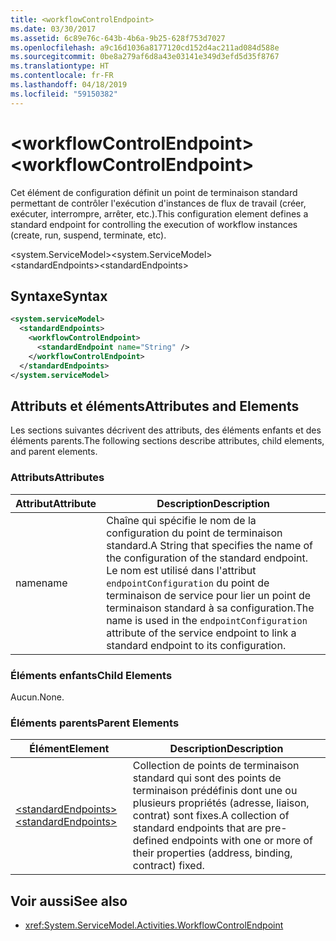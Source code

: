 ```yaml
---
title: <workflowControlEndpoint>
ms.date: 03/30/2017
ms.assetid: 6c89e76c-643b-4b6a-9b25-628f753d7027
ms.openlocfilehash: a9c16d1036a8177120cd152d4ac211ad084d588e
ms.sourcegitcommit: 0be8a279af6d8a43e03141e349d3efd5d35f8767
ms.translationtype: HT
ms.contentlocale: fr-FR
ms.lasthandoff: 04/18/2019
ms.locfileid: "59150382"
---
```

# <a name="workflowcontrolendpoint"></a><span data-ttu-id="0fe79-101">\<workflowControlEndpoint></span><span class="sxs-lookup"><span data-stu-id="0fe79-101">\<workflowControlEndpoint></span></span>
<span data-ttu-id="0fe79-102">Cet élément de configuration définit un point de terminaison standard permettant de contrôler l'exécution d'instances de flux de travail (créer, exécuter, interrompre, arrêter, etc.).</span><span class="sxs-lookup"><span data-stu-id="0fe79-102">This configuration element defines a standard endpoint for controlling the execution of workflow instances (create, run, suspend, terminate, etc).</span></span>  
  
<span data-ttu-id="0fe79-103">\<system.ServiceModel></span><span class="sxs-lookup"><span data-stu-id="0fe79-103">\<system.ServiceModel></span></span>  
<span data-ttu-id="0fe79-104">\<standardEndpoints></span><span class="sxs-lookup"><span data-stu-id="0fe79-104">\<standardEndpoints></span></span>  
  
## <a name="syntax"></a><span data-ttu-id="0fe79-105">Syntaxe</span><span class="sxs-lookup"><span data-stu-id="0fe79-105">Syntax</span></span>  
  
```xml  
<system.serviceModel>
  <standardEndpoints>
    <workflowControlEndpoint>
      <standardEndpoint name="String" />
    </workflowControlEndpoint>
  </standardEndpoints>
</system.serviceModel>
```  
  
## <a name="attributes-and-elements"></a><span data-ttu-id="0fe79-106">Attributs et éléments</span><span class="sxs-lookup"><span data-stu-id="0fe79-106">Attributes and Elements</span></span>  
 <span data-ttu-id="0fe79-107">Les sections suivantes décrivent des attributs, des éléments enfants et des éléments parents.</span><span class="sxs-lookup"><span data-stu-id="0fe79-107">The following sections describe attributes, child elements, and parent elements.</span></span>  
  
### <a name="attributes"></a><span data-ttu-id="0fe79-108">Attributs</span><span class="sxs-lookup"><span data-stu-id="0fe79-108">Attributes</span></span>  
  
|<span data-ttu-id="0fe79-109">Attribut</span><span class="sxs-lookup"><span data-stu-id="0fe79-109">Attribute</span></span>|<span data-ttu-id="0fe79-110">Description</span><span class="sxs-lookup"><span data-stu-id="0fe79-110">Description</span></span>|  
|---------------|-----------------|  
|<span data-ttu-id="0fe79-111">name</span><span class="sxs-lookup"><span data-stu-id="0fe79-111">name</span></span>|<span data-ttu-id="0fe79-112">Chaîne qui spécifie le nom de la configuration du point de terminaison standard.</span><span class="sxs-lookup"><span data-stu-id="0fe79-112">A String that specifies the name of the configuration of the standard endpoint.</span></span> <span data-ttu-id="0fe79-113">Le nom est utilisé dans l'attribut `endpointConfiguration` du point de terminaison de service pour lier un point de terminaison standard à sa configuration.</span><span class="sxs-lookup"><span data-stu-id="0fe79-113">The name is used in the `endpointConfiguration` attribute of the service endpoint to link a standard endpoint to its configuration.</span></span>|  
  
### <a name="child-elements"></a><span data-ttu-id="0fe79-114">Éléments enfants</span><span class="sxs-lookup"><span data-stu-id="0fe79-114">Child Elements</span></span>  
 <span data-ttu-id="0fe79-115">Aucun.</span><span class="sxs-lookup"><span data-stu-id="0fe79-115">None.</span></span>  
  
### <a name="parent-elements"></a><span data-ttu-id="0fe79-116">Éléments parents</span><span class="sxs-lookup"><span data-stu-id="0fe79-116">Parent Elements</span></span>  
  
|<span data-ttu-id="0fe79-117">Élément</span><span class="sxs-lookup"><span data-stu-id="0fe79-117">Element</span></span>|<span data-ttu-id="0fe79-118">Description</span><span class="sxs-lookup"><span data-stu-id="0fe79-118">Description</span></span>|  
|-------------|-----------------|  
|[<span data-ttu-id="0fe79-119">\<standardEndpoints></span><span class="sxs-lookup"><span data-stu-id="0fe79-119">\<standardEndpoints></span></span>](../../../../../docs/framework/configure-apps/file-schema/wcf/standardendpoints.md)|<span data-ttu-id="0fe79-120">Collection de points de terminaison standard qui sont des points de terminaison prédéfinis dont une ou plusieurs propriétés (adresse, liaison, contrat) sont fixes.</span><span class="sxs-lookup"><span data-stu-id="0fe79-120">A collection of standard endpoints that are pre-defined endpoints with one or more of their properties (address, binding, contract) fixed.</span></span>|  
  
## <a name="see-also"></a><span data-ttu-id="0fe79-121">Voir aussi</span><span class="sxs-lookup"><span data-stu-id="0fe79-121">See also</span></span>

- <xref:System.ServiceModel.Activities.WorkflowControlEndpoint>
